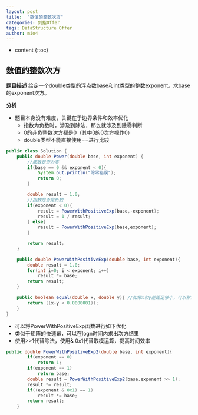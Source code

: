 ```yaml
---
layout: post
title:  "数值的整数次方"
categories: 剑指Offer  
tags: DataStructure Offer 
author: mio4
---
```


* content
{:toc}








## 数值的整数次方

**题目描述**
给定一个double类型的浮点数base和int类型的整数exponent。求base的exponent次方。

**分析**

 - 题目本身没有难度，关键在于边界条件和效率优化
   - 指数为负数时，涉及到除法，那么就涉及到除零判断
   - 0的非负整数次方都是0（其中0的0次方视作0）
   - double类型不能直接使用==进行比较

```java 
public class Solution {
	public double Power(double base, int exponent) {
		//底数是否为零
		if(base == 0 && exponent < 0){
			System.out.println("除零错误");
			return 0;
		}

		double result = 1.0;
		//指数是否是负数
		if(exponent < 0){
			result = PowerWithPositiveExp(base,-exponent);
			result = 1 / result;
		} else{
			result = PowerWithPositiveExp(base,exponent);
		}

		return result;
	}

	public double PowerWithPositiveExp(double base, int exponent){
		double result = 1.0;
		for(int i=0; i < exponent; i++)
			result *= base;
		return result;
	}

	public boolean equal(double x, double y){ //如果x和y差距足够小，可以默认为相等
		return ((x-y < 0.0000001));
	}
}

```
 - 可以将PowerWithPositiveExp函数进行如下优化
 - 类似于矩阵的快速幂，可以在logn时间内求出次方结果
 - 使用>>1代替除法，使用& 0x1代替取模运算，提高时间效率

```java
public double PowerWithPositiveExp2(double base, int exponent){
		if(exponent == 0)
			return 1;
		if(exponent == 1)
			return base;
		double result = PowerWithPositiveExp2(base,exponent >> 1);
		result *= result;
		if((exponent & 0x1) == 1)
			result *= base;
		return result;
	}
```